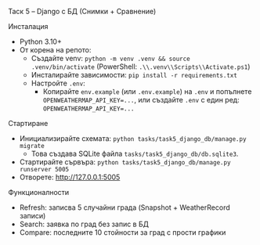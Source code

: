 Таск 5 – Django с БД (Снимки + Сравнение)

Инсталация
- Python 3.10+
- От корена на репото:
  - Създайте venv: `python -m venv .venv && source .venv/bin/activate` (PowerShell: `.\\.venv\\Scripts\\Activate.ps1`)
  - Инсталирайте зависимости: `pip install -r requirements.txt`
  - Настройте `.env`:
    - Копирайте `env.example` (или `.env.example`) на `.env` и попълнете `OPENWEATHERMAP_API_KEY=...`,
      или създайте `.env` с един ред: `OPENWEATHERMAP_API_KEY=...`

Стартиране
- Инициализирайте схемата: `python tasks/task5_django_db/manage.py migrate`
  - Това създава SQLite файла `tasks/task5_django_db/db.sqlite3`.
- Стартирайте сървъра: `python tasks/task5_django_db/manage.py runserver 5005`
- Отворете: http://127.0.0.1:5005

Функционалности
- Refresh: записва 5 случайни града (Snapshot + WeatherRecord записи)
- Search: заявка по град без запис в БД
- Compare: последните 10 стойности за град с прости графики
